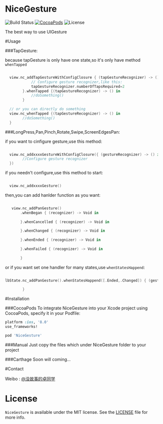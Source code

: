 # NiceGesture
![Build Status](https://travis-ci.org/lacklock/NiceGesture.svg?branch=master)
[![CocoaPods](https://img.shields.io/cocoapods/v/NiceGesture.svg?style=flat)](http://cocoadocs.org/docsets/NiceGesture/)
![License](https://img.shields.io/github/license/mashape/apistatus.svg)

The best way to use UIGesture


#Usage

###TapGesture:

because tapGesture is only have one state,so it's only have method <code>whenTapped</code>

```swift

  view.nc_addTapGestureWithConfigClosure { (tapGestureRecognizer) -> () in
            // Configure gesture recognizer,like this:
            tapGestureRecognizer.numberOfTapsRequired=2
        }.whenTapped {(tapGestureRecognizer) -> () in
            //doSomething()
        }
        
  // or you can directly do something 
  view.nc_whenTapped {(tapGestureRecognizer) -> () in
        //doSomething()
  }

```

###LongPress,Pan,Pinch,Rotate,Swipe,ScreenEdgesPan:

if you want to cinfigure gesture,use this method:

```swift

  view.nc_addxxxxGestureWithConfigClosure({ (gestureRecognizer) -> () in
        //Configure gesture recognizer
  })

```
if you needn't configure,use this method to start:

```swift

  view.nc_addxxxxGesture()

```

then,you can add hanlder function as you want:

```swift

   view.nc_addPanGesture()
       .whenBegan { (recognizer) -> Void in
            
       }.whenCancelled { (recognizer) -> Void in
            
       }.whenChanged { (recognizer) -> Void in
            
       }.whenEnded { (recognizer) -> Void in
            
       }.whenFailed { (recognizer) -> Void in
            
       }

```

or if you want set one handler for many states,use <code>whenStatesHappend</code>:

```swift

lbState.nc_addPanGesture().whenStatesHappend([.Ended,.Changed]) { (gestureRecognizer) -> Void in
            
        }

```

#Installation

###CocoaPods
To integrate NiceGesture into your Xcode project using CocoaPods, specify it in your Podfile:
``` ruby
platform :ios, '8.0'
use_frameworks!

pod 'NiceGesture'
```
###Manual
Just copy the files which under NiceGesture folder to your project

###Carthage
Soon will coming...

#Contact

Weibo : [@没故事的卓同学](http://weibo.com/1926303682)

# License

`NiceGesture` is available under the MIT license. See the [LICENSE](./LICENSE) file for more info.